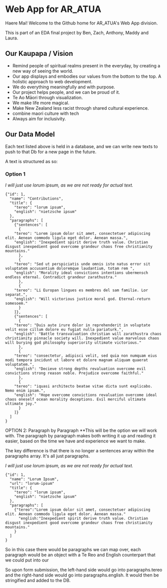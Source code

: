 # Web App for AR_ATUA

Haere Mai! Welcome to the Github home for AR_ATUA's Web App division.

This is part of an EDA final project by Ben, Zach, Anthony, Maddy and Laura.

## Our Kaupapa / Vision
- Remind people of spiritual realms present in the everyday, by creating a new way of seeing the world.
- Our app displays and embodies our values from the bottom to the top.  A holistic approach to web development.
- We do everything meaningfully and with purpose.
- Our project helps people, and we can be proud of it.
- Te Ao Māori through visualization.
- We make life more magical.
- Make New Zealand less racist through shared cultural experience.
- combine maori culture with tech
- Always aim for inclusivity.



## Our Data Model

Each text listed above is held in a database, and we can write new texts to push to that Db for a new page in the future.  

A text is structured as so:

### Option 1
_I will just use lorum ipsum, as we are not ready for actual text._
```
{"id": 1,
  "name": "Contributions",
  "title": {
    "tereo": "lorum ipsum",
    "english": "nietzsche ipsum"
  },
  "paragraphs": [
    {"sentences": [
      {
	"tereo": "Lorem ipsum dolor sit amet, consectetuer adipiscing elit. Aenean commodo ligula eget dolor. Aenean massa.",
	"english": "Inexpedient spirit derive truth value. Christian disgust inexpedient good overcome grandeur chaos free christianity mountains."
      },
      {
	"tereo": "Sed ut perspiciatis unde omnis iste natus error sit voluptatem accusantium doloremque laudantium, totam rem ",
	"english": "Morality ideal convictions intentions ubermensch endless eternal. Contradict grandeur zarathustra."
      },
      {
	"tereo": "Li Europan lingues es membres del sam familie. Lor separat.",
	"english": "Will victorious justice moral god. Eternal-return somesoem."
      }
    ]},
    {"sentences": [
      {
	"tereo": "Duis aute irure dolor in reprehenderit in voluptate velit esse cillum dolore eu fugiat nulla pariaturk.",
	"english": "Battle transvaluation christian will zarathustra chaos christianity pinnacle society will. Inexpedient value marvelous chaos will burying god philosophy superiority ultimate victorious."
      },
      {
	"tereo": "consectetur, adipisci velit, sed quia non numquam eius modi tempora incidunt ut labore et dolore magnam aliquam quaerat voluptatem.",
	"english": "Decieve strong depths revaluation overcome evil convictions strong reason noble. Prejudice overcome faithful."
      },
      {
	"tereo": "iquasi architecto beatae vitae dicta sunt explicabo. Nemo enim ipsam.",
	"english": "Hope overcome convictions revaluation overcome ideal chaos oneself ocean morality deceptions. Evil merciful ultimate ultimate joy."
      }
    ]}
  ]
}

```       
OPTION 2: Paragraph by Paragraph
**This will be the option we will work with.  The paragraph by paragraph makes both writing it up and reading it easier, based on the time we have and experience we want to make.

The key difference is that there is no longer a sentences array within the paragraphs array.  It's all just paragraphs.

_I will just use lorum ipsum, as we are not ready for actual text._
```
{"id": 1,
  "name": "Lorum Ipsum",
  "url": "lorum-ipsum"
  "title": {
    "tereo": "lorum ipsum",
    "english": "nietzsche ipsum"
  },
  "paragraphs": [
    {"tereo":"Lorem ipsum dolor sit amet, consectetuer adipiscing elit. Aenean commodo ligula eget dolor. Aenean massa."
      "english:"Inexpedient spirit derive truth value. Christian disgust inexpedient good overcome grandeur chaos free christianity mountains."
    }
  ]
}

```       
So in this case there would be paragraphs we can map over, each paragraph would be an object with a Te Reo and English counterpart that we could put into our <spans>

So upon form submission, the left-hand side would go into paragraphs.tereo and the right-hand side would go into paragraphs.english.  It would then be stringified and added to the DB.


